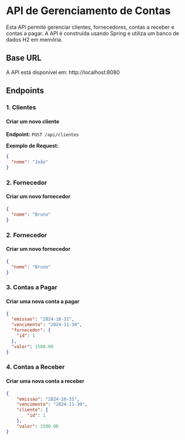 # API de Gerenciamento de Contas

Esta API permite gerenciar clientes, fornecedores, contas a receber e contas a pagar. A API é construída usando Spring e utiliza um banco de dados H2 em memória.

## Base URL
A API está disponível em: 
http://localhost:8080



## Endpoints

### 1. Clientes

#### Criar um novo cliente

**Endpoint:** `POST /api/clientes`

**Exemplo de Request:**
```json
{
  "nome": "João"
}
```


### 2. Fornecedor

#### Criar um novo fornecedor
```json
{
  "nome": "Bruno"
}

```
### 2. Fornecedor

#### Criar um novo fornecedor
```json
{
  "nome": "Bruno"
}

```
### 3. Contas a Pagar 

#### Criar uma nova conta a pagar
```json
{
  "emissao": "2024-10-31",
  "vencimento": "2024-11-30",
  "fornecedor": {
    "id": 1
  },
  "valor": 1500.00
}

```
### 4. Contas a Receber 

#### Criar uma nova conta a receber
```json
{
    "emissao": "2024-10-31",
    "vencimento": "2024-11-30",
    "cliente": {
        "id": 1
    },
    "valor": 1500.00
}

```
